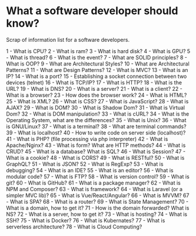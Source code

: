 # What a software developer should know?

Scrap of information list for a software developers.

1	-	What is CPU?
2	-	What is ram?
3	-	What is hard disk?
4	-	What is GPU?
5	-	What is thread?
6	-	What is the event?
7	-	What are SOLID principles?
8	-	What is OOP?
9	-	What are Architectural Styles?
10	-	What are Architectural Patterns?
11	-	What are Design Patterns?
12	-	What is MVC?
13	-	What is an IP?
14	-	What is a port?
15	-	Establishing a socket connection between two devices (telnet)
16	-	What is TCP/IP?
17	-	What is HTTP?
18	-	What is the URL?
19	-	What is DNS?
20	-	What is a server?
21	-	What is a client?
22	-	What is a browser?
23	-	How does the browser work?
24	-	What is HTML?
25	-	What is XML?
26	-	What is CSS?
27	-	What is JavaScript?
28	-	What is AJAX?
29	-	What is DOM?
30	-	What is Shadow Dom?
31	-	What is Virtual Dom?
32	-	What is DOM manipulation?
33	-	What is cURL?
34	-	What is the Operating System, what are the differences?
35	-	What is Unix?
36	-	What is GNU/Linux?
37	-	What is a terminal?
38	-	What are terminal commands?
39	-	What is localhost?
40	-	How to write code on server side (localhost)?
41	-	What is PHP? (file processing via php interpreter)
42	-	What is Apache/Nginx?
43	-	What is form? What are HTTP methods?
44	-	What is CRUD?
45	-	What is a database? What is SQL?
46	-	What is Session?
47	-	What is a cookie?
48	-	What is CORS?
49	-	What is RESTful?
50	-	What is GraphQL?
51	-	What is JSON?
52	-	What is RegExp?
53	-	What is debugging?
54	-	What is an IDE?
55	-	What is an editor?
56	-	What is modular code?
57	-	What is FTP?
58	-	What is version control?
59	-	What is git?
60	-	What is GitHub?
61	-	What is a package manager?
62	-	What is NPM and Composer?
63	-	What is framework?
64	-	What is Laravel (or a simpler MVC lib)?
65	-	What is Vue/React/Angular?
66	-	What is MVVM?
67	-	What is SPA?
68	-	What is a router?
69	-	What is State Management?
70	-	What is a domain, how to get it?
71	-	How is the domain forwarded? What is NS?
72	-	What is a server, how to get it?
73	-	What is hosting?
74	-	What is SSH?
75	-	What is Docker?
76	-	What is Kubernates?
77	-	What is serverless architecture?
78	-	What is Cloud Computing?